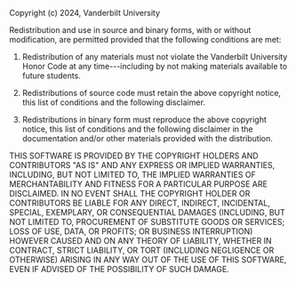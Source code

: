 Copyright (c) 2024, Vanderbilt University

Redistribution and use in source and binary forms, with or without
modification, are permitted provided that the following conditions are met:

1. Redistribution of any materials must not violate the Vanderbilt
   University Honor Code at any time---including by not making materials
   available to future students.

2. Redistributions of source code must retain the above copyright notice, this
   list of conditions and the following disclaimer.
   
3. Redistributions in binary form must reproduce the above copyright notice,
   this list of conditions and the following disclaimer in the documentation
   and/or other materials provided with the distribution.

THIS SOFTWARE IS PROVIDED BY THE COPYRIGHT HOLDERS AND CONTRIBUTORS "AS IS"
AND ANY EXPRESS OR IMPLIED WARRANTIES, INCLUDING, BUT NOT LIMITED TO, THE
IMPLIED WARRANTIES OF MERCHANTABILITY AND FITNESS FOR A PARTICULAR PURPOSE ARE
DISCLAIMED. IN NO EVENT SHALL THE COPYRIGHT HOLDER OR CONTRIBUTORS BE LIABLE
FOR ANY DIRECT, INDIRECT, INCIDENTAL, SPECIAL, EXEMPLARY, OR CONSEQUENTIAL
DAMAGES (INCLUDING, BUT NOT LIMITED TO, PROCUREMENT OF SUBSTITUTE GOODS OR
SERVICES; LOSS OF USE, DATA, OR PROFITS; OR BUSINESS INTERRUPTION) HOWEVER
CAUSED AND ON ANY THEORY OF LIABILITY, WHETHER IN CONTRACT, STRICT LIABILITY,
OR TORT (INCLUDING NEGLIGENCE OR OTHERWISE) ARISING IN ANY WAY OUT OF THE USE
OF THIS SOFTWARE, EVEN IF ADVISED OF THE POSSIBILITY OF SUCH DAMAGE.